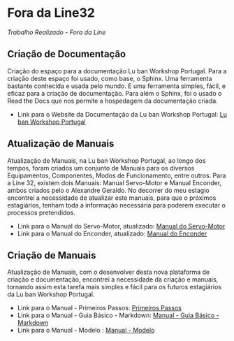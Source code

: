 # Fora da Line32

*Trabalho Realizado - Fora da Line*

## Criação de Documentação

Criação do espaço para a documentação Lu ban Workshop Portugal. Para a criação deste espaço foi usado, como base, o Sphinx. Uma ferramenta bastante conhecida e usada pelo mundo. E uma ferramenta simples, fácil, e eficaz para a criação de documentação. Para além o Sphinx, foi o usado o Read the Docs que nos permite a hospedagem da documentação criada.

- Link para o Website da Documentação da Lu ban Workshop Portugal: [Lu ban Workshop Portugal](https://documentacao-luban-portugal.readthedocs.io/en/latest/index.html)

## Atualização de Manuais

Atualização de Manuais, na Lu ban Workshop Portugal, ao longo dos tempos, foram criados um conjunto de Manuais para os diversos Equipamentos, Componentes, Modos de Funcionamento, entre outros. Para a Line 32, existem dois Manuais: Manual Servo-Motor e Manual Enconder, ambos criados pelo o Alexandre Geraldo. No decorrer do meu estagio encontrei a necessidade de atualizar este manuais, para que o próximos estagiários, tenham toda a informação necessária para poderem executar o processos pretendidos.

- Link para o Manual do Servo-Motor, atualizado: [Manual do Servo-Motor](https://documentacao-luban-portugal.readthedocs.io/en/latest/equipments/manuais/manual_servo.html)
- Link para o Manual do Enconder, atualizado: [Manual do Enconder](https://documentacao-luban-portugal.readthedocs.io/en/latest/equipments/manuais/manual_enconder.html)

## Criação de Manuais
Atualização de Manuais, com o desenvolver desta nova plataforma de criação e documentação, encontrei a necessidade da criação e manuais, tornando assim esta tarefa mais simples e fácil para os futuros estagiários da Lu ban Workshop Portugal.

- Link para o Manual - Primeiros Passos: [Primeiros Passos](https://documentacao-luban-portugal.readthedocs.io/en/latest/howtodo/criacao_de_documentacao/primeiros_passos.html)
- Link para o Manual - Guia Básico - Markdown: [Manual - Guia Básico - Markdown](https://documentacao-luban-portugal.readthedocs.io/en/latest/howtodocriacao_de_documentacao/guia_basico.html) 
- Link para o Manual - Modelo : [Manual - Modelo](https://documentacao-luban-portugal.readthedocs.io/en/latest/howtodo/criacao_de_documentacao/modelo.html)



